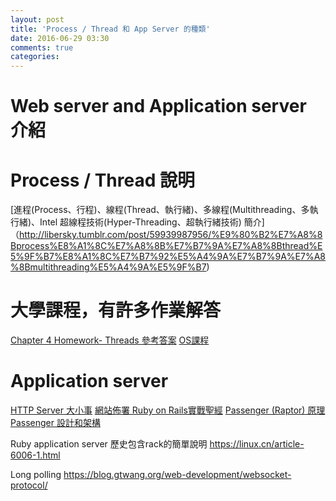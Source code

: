 ```yaml
---
layout: post
title: 'Process / Thread 和 App Server 的種類'
date: 2016-06-29 03:30
comments: true
categories: 
---
```

# Web server and Application server 介紹

# Process / Thread 說明

[進程(Process、行程)、線程(Thread、執行緒)、多線程(Multithreading、多執行緒)、Intel 超線程技術(Hyper-Threading、超執行緒技術) 簡介]（http://libersky.tumblr.com/post/59939987956/%E9%80%B2%E7%A8%8Bprocess%E8%A1%8C%E7%A8%8B%E7%B7%9A%E7%A8%8Bthread%E5%9F%B7%E8%A1%8C%E7%B7%92%E5%A4%9A%E7%B7%9A%E7%A8%8Bmultithreading%E5%A4%9A%E5%9F%B7)



# 大學課程，有許多作業解答

[Chapter 4 Homework- Threads 參考答案](http://210-70-179-219.cjcu.edu.tw/CourseOS/homework/Ch4_Homework_Ans.htm)
[OS課程](http://www.csie.ntnu.edu.tw/~swanky/os/chap4.htm)


# Application server

[HTTP Server 大小事](http://michaelhsu.tw/2013/07/04/server/)
[網站佈署 Ruby on Rails實戰聖經](https://ihower.tw/rails4/deployment.html)
[Passenger (Raptor) 原理](http://ohcoder.com/blog/2014/11/11/raptor-part-1/)
[Passenger 設計和架構](https://www.phusionpassenger.com/documentation/Design%20and%20Architecture.html)

Ruby application server 歷史包含rack的簡單說明
https://linux.cn/article-6006-1.html


Long polling
https://blog.gtwang.org/web-development/websocket-protocol/
